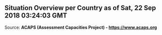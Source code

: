 ## Situation Overview per Country as of Sat, 22 Sep 2018 03:24:03 GMT

Source: **ACAPS (Assessment Capacities Project) - https://www.acaps.org**
